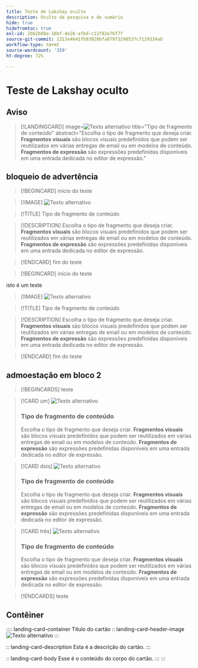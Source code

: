 ```yaml
---
title: Teste de Lakshay oculto
description: Oculto da pesquisa e do sumário
hide: true
hidefromtoc: true
exl-id: 2bb2b88e-10bf-4e26-afbd-c11f82e76f7f
source-git-commit: 1313e4641fb93928bfa87973298537c7129334ab
workflow-type: tm+mt
source-wordcount: '359'
ht-degree: 72%

---
```


# Teste de Lakshay oculto

## Aviso

>[!LANDINGCARD]
>image=![Texto alternativo](https://gifdb.com/images/high/hasbulla-eating-listening-gossip-funny-reaction-wnm6riagxtvav91w.gif)
>title=&quot;Tipo de fragmento de conteúdo&quot;
>abstract=&quot;Escolha o tipo de fragmento que deseja criar. **Fragmentos visuais** são blocos visuais predefinidos que podem ser reutilizados em várias entregas de email ou em modelos de conteúdo. **Fragmentos de expressão** são expressões predefinidas disponíveis em uma entrada dedicada no editor de expressão.&quot;


## bloqueio de advertência

<!-- card 1 -->

>[!BEGINCARD]
>início do teste

>[!IMAGE]
>![Texto alternativo](https://gifdb.com/images/high/hasbulla-eating-listening-gossip-funny-reaction-wnm6riagxtvav91w.gif)

>[!TITLE]
>Tipo de fragmento de conteúdo

>[!DESCRIPTION]
>Escolha o tipo de fragmento que deseja criar. **Fragmentos visuais** são blocos visuais predefinidos que podem ser reutilizados em várias entregas de email ou em modelos de conteúdo. **Fragmentos de expressão** são expressões predefinidas disponíveis em uma entrada dedicada no editor de expressão.

>[!ENDCARD]
>fim do teste

<!-- card 2 -->

>[!BEGINCARD]
> início do teste

isto é um teste

>[!IMAGE]
>![Texto alternativo](https://gifdb.com/images/high/hasbulla-eating-listening-gossip-funny-reaction-wnm6riagxtvav91w.gif)

>[!TITLE]
>Tipo de fragmento de conteúdo

>[!DESCRIPTION]
>Escolha o tipo de fragmento que deseja criar. **Fragmentos visuais** são blocos visuais predefinidos que podem ser reutilizados em várias entregas de email ou em modelos de conteúdo. **Fragmentos de expressão** são expressões predefinidas disponíveis em uma entrada dedicada no editor de expressão.

>[!ENDCARD]
> fim do teste


## admoestação em bloco 2

>[!BEGINCARDS]
>teste

>[!CARD um]
>![Texto alternativo](https://gifdb.com/images/high/hasbulla-eating-listening-gossip-funny-reaction-wnm6riagxtvav91w.gif)
>
>### Tipo de fragmento de conteúdo
>
>Escolha o tipo de fragmento que deseja criar. **Fragmentos visuais** são blocos visuais predefinidos que podem ser reutilizados em várias entregas de email ou em modelos de conteúdo. **Fragmentos de expressão** são expressões predefinidas disponíveis em uma entrada dedicada no editor de expressão.

>[!CARD dois]
>![Texto alternativo](https://gifdb.com/images/high/hasbulla-eating-listening-gossip-funny-reaction-wnm6riagxtvav91w.gif)
>
>### Tipo de fragmento de conteúdo
>
>Escolha o tipo de fragmento que deseja criar. **Fragmentos visuais** são blocos visuais predefinidos que podem ser reutilizados em várias entregas de email ou em modelos de conteúdo. **Fragmentos de expressão** são expressões predefinidas disponíveis em uma entrada dedicada no editor de expressão.


>[!CARD três]
>![Texto alternativo](https://gifdb.com/images/high/hasbulla-eating-listening-gossip-funny-reaction-wnm6riagxtvav91w.gif)
>
>### Tipo de fragmento de conteúdo
>
>Escolha o tipo de fragmento que deseja criar. **Fragmentos visuais** são blocos visuais predefinidos que podem ser reutilizados em várias entregas de email ou em modelos de conteúdo. **Fragmentos de expressão** são expressões predefinidas disponíveis em uma entrada dedicada no editor de expressão.

>[!ENDCARDS]
>teste


## Contêiner

:::: landing-card-container Título do cartão
:: landing-card-header-image
![Texto alternativo](https://gifdb.com/images/high/hasbulla-eating-listening-gossip-funny-reaction-wnm6riagxtvav91w.gif)
:::

:: landing-card-description
Esta é a descrição do cartão.
:::

:: landing-card-body
Esse é o conteúdo do corpo do cartão.
:::
:::
